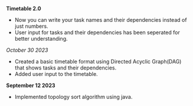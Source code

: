 **Timetable 2.0**
- Now you can write your task names and their dependencies instead of just numbers.
- User input for tasks and their dependencies has been seperated for better understanding.

*October 30 2023*
- Created a basic timetable format using Directed Acyclic Graph(DAG) that shows tasks and their dependencies.
- Added user input to the timetable.
  
**September 12 2023**
- Implemented topology sort algorithm using java.
